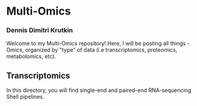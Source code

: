# Multi-Omics
### Dennis Dimitri Krutkin

Welcome to my Multi-Omics repository! Here, I will be posting all things -Omics, organized by "type" of data (i.e transcriptomics, proteomics, metabolomics, etc).

## Transcriptomics
In this directory, you will find single-end and paired-end RNA-sequencing Shell pipelines. 
